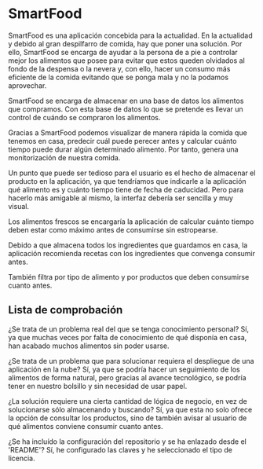 # SmartFood

SmartFood es una aplicación concebida para la actualidad. En la actualidad y debido al gran despilfarro de comida, hay que poner una solución. Por ello, SmartFood se encarga de ayudar a la persona de a pie a controlar mejor los alimentos que posee para evitar que estos queden olvidados al fondo de la despensa o la nevera y, con ello, hacer un consumo más eficiente de la comida evitando que se ponga mala y no la podamos aprovechar.

SmartFood se encarga de almacenar en una base de datos los alimentos que compramos. Con esta base de datos lo que se pretende es llevar un control de cuándo se compraron los alimentos.

Gracias a SmartFood podemos visualizar de manera rápida la comida que tenemos en casa, predecir cuál puede perecer antes y calcular cuánto tiempo puede durar algún determinado alimento. Por tanto, genera una monitorización de nuestra comida.

Un punto que puede ser tedioso para el usuario es el hecho de almacenar el producto en la aplicación, ya que tendríamos que indicarle a la aplicación qué alimento es y cuánto tiempo tiene de fecha de caducidad. Pero para hacerlo más amigable al mismo, la interfaz debería ser sencilla y muy visual.

Los alimentos frescos se encargaría la aplicación de calcular cuánto tiempo deben estar como máximo antes de consumirse sin estropearse.

Debido a que almacena todos los ingredientes que guardamos en casa, la aplicación recomienda recetas con los ingredientes que convenga consumir antes.

También filtra por tipo de alimento y por productos que deben consumirse cuanto antes.

## Lista de comprobación

¿Se trata de un problema real del que se tenga conocimiento personal?
Sí, ya que muchas veces por falta de conocimiento de qué disponía en casa, han acabado muchos alimentos sin poder usarse.

¿Se trata de un problema que para solucionar requiera el despliegue de una aplicación en la nube?
Sí, ya que se podría hacer un seguimiento de los alimentos de forma natural, pero gracias al avance tecnológico, se podría tener en nuestro bolsillo y sin necesidad de usar papel.

¿La solución requiere una cierta cantidad de lógica de negocio, en vez de solucionarse sólo almacenando y buscando?
Sí, ya que esta no solo ofrece la opción de consultar los productos, sino de también avisar al usuario de qué alimentos conviene consumir cuanto antes.

¿Se ha incluído la configuración del repositorio y se ha enlazado desde el 'README'?
Sí, he configurado las claves y he seleccionado el tipo de licencia.
